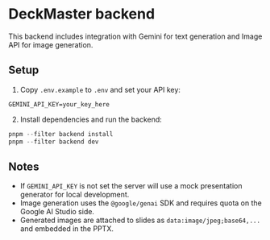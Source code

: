 DeckMaster backend
==================

This backend includes integration with Gemini for text generation and Image API for image generation.

Setup
-----

1. Copy `.env.example` to `.env` and set your API key:

```
GEMINI_API_KEY=your_key_here
```

2. Install dependencies and run the backend:

```powershell
pnpm --filter backend install
pnpm --filter backend dev
```

Notes
-----
- If `GEMINI_API_KEY` is not set the server will use a mock presentation generator for local development.
- Image generation uses the `@google/genai` SDK and requires quota on the Google AI Studio side.
- Generated images are attached to slides as `data:image/jpeg;base64,...` and embedded in the PPTX.

